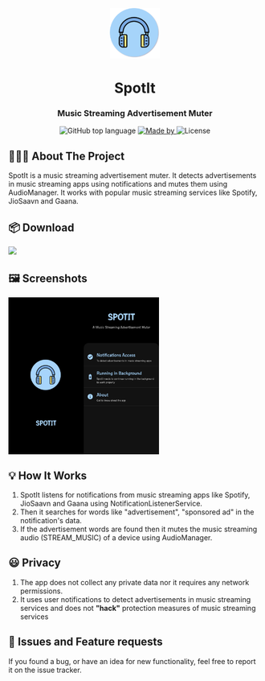 <p align="center">
 
   <img src="spotit.png" alt="Logo" width="100" height="100">

  <h1 align="center">SpotIt</h3>

  <h3 align="center">
    Music Streaming Advertisement Muter
  </h3>
</p>

<p align="center">
  <img alt="GitHub top language" src="https://img.shields.io/badge/language-Kotlin-brightgreen">

  <a href="https://www.linkedin.com/in/eliasgcf/">
    <img alt="Made by" src="https://img.shields.io/badge/made%20by-Rohit%20Chaudhari-blueviolet">
  </a>

  <img alt="License" src="https://img.shields.io/badge/license-GPLv3-orange">
</p>

##  👨🏻‍💻 About The Project
SpotIt is a music streaming advertisement muter. It detects advertisements in music streaming apps using notifications and mutes them using AudioManager. It works with popular music streaming services like Spotify, JioSaavn and Gaana. 

## :package: Download
<a href="https://f-droid.org/en/packages/com.rohit2810.spotit/" target="blank">
    <img src="https://fdroid.gitlab.io/artwork/badge/get-it-on.png" height="75">
</a>

## :framed_picture: Screenshots
<div style="display:flex;">
<img src="Screenshots/2.jpg" width="150">
<img src="Screenshots/1.jpg" width="150">
</div>

## :bulb: How It Works
1. SpotIt listens for notifications from music streaming apps like Spotify, JioSaavn and Gaana using NotificationListenerService.
2. Then it searches for words like "advertisement", "sponsored ad" in the notification's data.
3. If the advertisement words are found then it mutes the music streaming audio (STREAM_MUSIC) of a device using AudioManager.

## :smiley: Privacy
1. The app does not collect any private data nor it requires any network permissions.
2. It uses user notifications to detect advertisements in music streaming services and does not <b>"hack"</b> protection measures of music streaming services

## :construction_worker: Issues and Feature requests
If you found a bug, or have an idea for new functionality, feel free to report it on the issue tracker.
